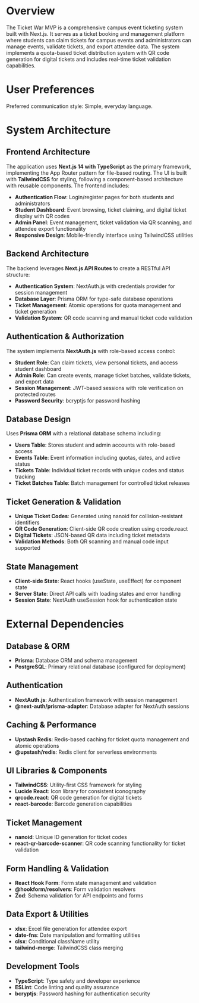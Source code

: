 # Overview

The Ticket War MVP is a comprehensive campus event ticketing system built with Next.js. It serves as a ticket booking and management platform where students can claim tickets for campus events and administrators can manage events, validate tickets, and export attendee data. The system implements a quota-based ticket distribution system with QR code generation for digital tickets and includes real-time ticket validation capabilities.

# User Preferences

Preferred communication style: Simple, everyday language.

# System Architecture

## Frontend Architecture
The application uses **Next.js 14 with TypeScript** as the primary framework, implementing the App Router pattern for file-based routing. The UI is built with **TailwindCSS** for styling, following a component-based architecture with reusable components. The frontend includes:

- **Authentication Flow**: Login/register pages for both students and administrators
- **Student Dashboard**: Event browsing, ticket claiming, and digital ticket display with QR codes
- **Admin Panel**: Event management, ticket validation via QR scanning, and attendee export functionality
- **Responsive Design**: Mobile-friendly interface using TailwindCSS utilities

## Backend Architecture
The backend leverages **Next.js API Routes** to create a RESTful API structure:

- **Authentication System**: NextAuth.js with credentials provider for session management
- **Database Layer**: Prisma ORM for type-safe database operations
- **Ticket Management**: Atomic operations for quota management and ticket generation
- **Validation System**: QR code scanning and manual ticket code validation

## Authentication & Authorization
The system implements **NextAuth.js** with role-based access control:

- **Student Role**: Can claim tickets, view personal tickets, and access student dashboard
- **Admin Role**: Can create events, manage ticket batches, validate tickets, and export data
- **Session Management**: JWT-based sessions with role verification on protected routes
- **Password Security**: bcryptjs for password hashing

## Database Design
Uses **Prisma ORM** with a relational database schema including:

- **Users Table**: Stores student and admin accounts with role-based access
- **Events Table**: Event information including quotas, dates, and active status
- **Tickets Table**: Individual ticket records with unique codes and status tracking
- **Ticket Batches Table**: Batch management for controlled ticket releases

## Ticket Generation & Validation
- **Unique Ticket Codes**: Generated using nanoid for collision-resistant identifiers
- **QR Code Generation**: Client-side QR code creation using qrcode.react
- **Digital Tickets**: JSON-based QR data including ticket metadata
- **Validation Methods**: Both QR scanning and manual code input supported

## State Management
- **Client-side State**: React hooks (useState, useEffect) for component state
- **Server State**: Direct API calls with loading states and error handling
- **Session State**: NextAuth useSession hook for authentication state

# External Dependencies

## Database & ORM
- **Prisma**: Database ORM and schema management
- **PostgreSQL**: Primary relational database (configured for deployment)

## Authentication
- **NextAuth.js**: Authentication framework with session management
- **@next-auth/prisma-adapter**: Database adapter for NextAuth sessions

## Caching & Performance
- **Upstash Redis**: Redis-based caching for ticket quota management and atomic operations
- **@upstash/redis**: Redis client for serverless environments

## UI Libraries & Components
- **TailwindCSS**: Utility-first CSS framework for styling
- **Lucide React**: Icon library for consistent iconography
- **qrcode.react**: QR code generation for digital tickets
- **react-barcode**: Barcode generation capabilities

## Ticket Management
- **nanoid**: Unique ID generation for ticket codes
- **react-qr-barcode-scanner**: QR code scanning functionality for ticket validation

## Form Handling & Validation
- **React Hook Form**: Form state management and validation
- **@hookform/resolvers**: Form validation resolvers
- **Zod**: Schema validation for API endpoints and forms

## Data Export & Utilities
- **xlsx**: Excel file generation for attendee export
- **date-fns**: Date manipulation and formatting utilities
- **clsx**: Conditional className utility
- **tailwind-merge**: TailwindCSS class merging

## Development Tools
- **TypeScript**: Type safety and developer experience
- **ESLint**: Code linting and quality assurance
- **bcryptjs**: Password hashing for authentication security